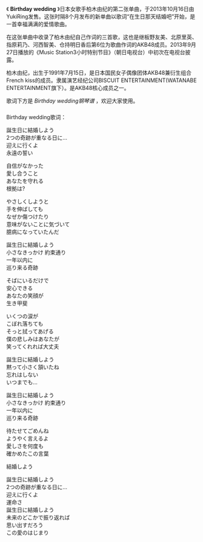 

《 **Birthday wedding**
》日本女歌手柏木由纪的第二张单曲，于2013年10月16日由YukiRing发售。这张时隔8个月发布的新单曲以歌词“在生日那天结婚吧”开始，是一首幸福满满的爱情歌曲。

在这张单曲中收录了柏木由纪自己作词的三首歌，这也是继板野友美、北原里英、指原莉乃、河西智美、仓持明日香后第6位为歌曲作词的AKB48成员。2013年9月27日播放的《Music
Station3小时特别节目》（朝日电视台）中初次在电视台披露。

柏木由纪，出生于1991年7月15日，是日本国民女子偶像团体AKB48兼衍生组合French kiss的成员。隶属演艺经纪公司BISCUIT
ENTERTAINMENT(WATANABE ENTERTAINMENT旗下）。是AKB48核心成员之一。

歌词下方是 _Birthday wedding钢琴谱_ ，欢迎大家使用。

###  
Birthday wedding歌词：

誕生日に結婚しよう  
2つの奇跡が重なる日に…  
迎えに行くよ  
永遠の誓い

自信がなかった  
愛し合うこと  
あなたを守れる  
根拠は?

やさしくしようと  
手を伸ばしても  
なぜか傷つけたり  
意味がないことに気づいて  
臆病になっていたんだ

誕生日に結婚しよう  
小さなきっかけ 約束通り  
一年以内に  
巡り来る奇跡

そばにいるだけで  
安心できる  
あなたの笑顔が  
生き甲斐

いくつの涙が  
こぼれ落ちても  
そっと拭ってあげる  
僕の悲しみはあなたが  
笑ってくれれば大丈夫

誕生日に結婚しよう  
黙って小さく頷いたね  
忘れはしない  
いつまでも…

誕生日に結婚しよう  
小さなきっかけ 約束通り  
一年以内に  
巡り来る奇跡

待たせてごめんね  
ようやく言えるよ  
愛しさを何度も  
確かめたこの言葉

結婚しよう

誕生日に結婚しよう  
2つの奇跡が重なる日に…  
迎えに行くよ  
運命さ  
誕生日に結婚しよう  
未来のどこかで振り返れば  
思い出すだろう  
この愛のはじまり  

